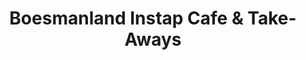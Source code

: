 ---
title: "Boesmanland Instap Cafe & Take-Aways"
url: /brandvlei/boesmanland-instap-cafe-und-take-aways/
shop: Kiosk
---